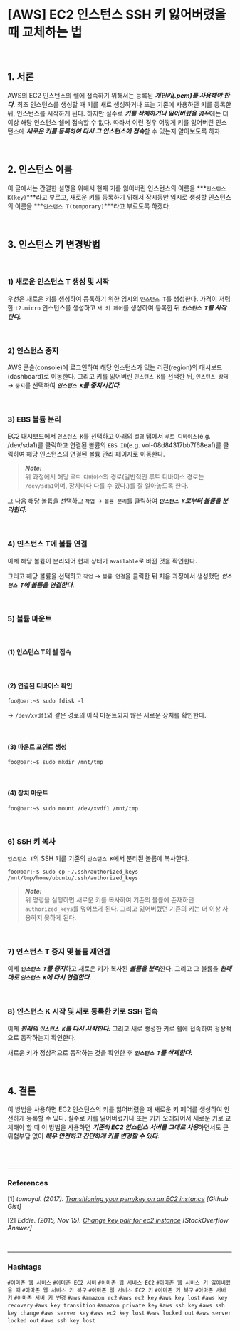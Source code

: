 # [AWS] EC2 인스턴스 SSH 키 잃어버렸을 때 교체하는 법

<br/>

## 1. 서론

AWS의 EC2 인스턴스의 쉘에 접속하기 위해서는 등록된 ***개인키(.pem)를 사용해야 한다.*** 최초 인스턴스를 생성할 때 키를 새로 생성하거나 또는 기존에 사용하던 키를 등록한 뒤, 인스턴스를 시작하게 된다. 하지만 실수로 ***키를 삭제하거나 잃어버렸을 경우***에는 더 이상 해당 인스턴스 쉘에 접속할 수 없다. 따라서 이런 경우 어떻게 키를 잃어버린 인스턴스에 ***새로운 키를 등록하여 다시 그 인스턴스에 접속***할 수 있는지 알아보도록 하자.

<br/>

## 2. 인스턴스 이름

이 글에서는 간결한 설명을 위해서 현재 키를 잃어버린 인스턴스의 이름을 ***`인스턴스 K(key)`***라고 부르고, 새로운 키를 등록하기 위해서 잠시동안 임시로 생성할 인스턴스의 이름을 ***`인스턴스 T(temporary)`***라고 부르도록 하겠다.

<br/>

## 3. 인스턴스 키 변경방법

<br/>

### 1) 새로운 인스턴스 T 생성 및 시작

우선은 새로운 키를 생성하여 등록하기 위한 임시의 `인스턴스 T`를 생성한다. 가격이 저렴한 `t2.micro` 인스턴스를 생성하고 `새 키 페어`를 생성하여 등록한 뒤 ***`인스턴스 T`를 시작한다.***

<br/>

### 2) 인스턴스 중지

AWS 콘솔(console)에 로그인하여 해당 인스턴스가 있는 리전(region)의 대시보드(dashboard)로 이동한다. 그리고 키를 잃어버린 `인스턴스 K`를 선택한 뒤, `인스턴스 상태` → `중지`를 선택하여 ***`인스턴스 K`를 중지시킨다.***

<br/>

### 3) EBS 볼륨 분리

EC2 대시보드에서 `인스턴스 K`를 선택하고 아래의 `설명` 탭에서 `루트 디바이스`(e.g. /dev/sda1)를 클릭하고 연결된 볼륨의 `EBS ID`(e.g. vol-08d84317bb7f68eaf)를 클릭하여 해당 인스턴스의 연결된 볼륨 관리 페이지로 이동한다.

> ***Note:***  
위 과정에서 해당 `루트 디바이스`의 경로(일반적인 루트 디바이스 경로는 `/dev/sda1`이며, 장치마다 다를 수 있다.)를 잘 알아놓도록 한다.

그 다음 해당 볼륨을 선택하고 `작업` → `볼륨 분리`를 클릭하여 ***`인스턴스 K`로부터 볼륨을 분리한다.***

<br/>

### 4) 인스턴스 T에 볼륨 연결

이제 해당 볼륨이 분리되어 현재 상태가 `available`로 바뀐 것을 확인한다. 

그리고 해당 볼륨을 선택하고 `작업` → `볼륨 연결`을 클릭한 뒤 처음 과정에서 생성했던 ***`인스턴스 T`에 볼륨을 연결한다.***

<br/>

### 5) 볼륨 마운트

<br/>

#### (1) 인스턴스 T의 쉘 접속

<br/>

#### (2) 연결된 디바이스 확인

```shell
foo@bar:~$ sudo fdisk -l
```

→ `/dev/xvdf1`와 같은 경로의 아직 마운트되지 않은 새로운 장치를 확인한다.

<br/>

#### (3) 마운트 포인트 생성

```shell
foo@bar:~$ sudo mkdir /mnt/tmp
```

<br/>

#### (4) 장치 마운트

```shell
foo@bar:~$ sudo mount /dev/xvdf1 /mnt/tmp
```

<br/>

### 6) SSH 키 복사

`인스턴스 T`의 SSH 키를 기존의 `인스턴스 K`에서 분리된 볼륨에 복사한다.

```shell
foo@bar:~$ sudo cp ~/.ssh/authorized_keys /mnt/tmp/home/ubuntu/.ssh/authorized_keys
```

> ***Note:***  
위 명령을 실행하면 새로운 키를 복사하여 기존의 볼륨에 존재하던 `authorized_keys`를 덮어쓰게 된다. 그리고 잃어버렸던 기존의 키는 더 이상 사용하지 못하게 된다.

<br/>

### 7) 인스턴스 T 중지 및 볼륨 재연결

이제 ***`인스턴스 T`를 중지***하고 새로운 키가 복사된 ***볼륨을 분리***한다. 그리고 그 볼륨을 ***원래대로 `인스턴스 K`에 다시 연결한다.***

<br/>

### 8) 인스턴스 K 시작 및 새로 등록한 키로 SSH 접속

이제 ***원래의 `인스턴스 K`를 다시 시작한다.*** 그리고 새로 생성한 키로 쉘에 접속하여 정상적으로 동작하는지 확인한다.

새로운 키가 정상적으로 동작하는 것을 확인한 후 ***`인스턴스 T`를 삭제한다.***

<br/>

## 4. 결론

이 방법을 사용하면 EC2 인스턴스의 키를 잃어버렸을 때 새로운 키 페어를 생성하여 안전하게 등록할 수 있다. 실수로 키를 잃어버렸거나 또는 키가 오래되어서 새로운 키로 교체해야 할 때 이 방법을 사용하면 ***기존의 EC2 인스턴스 서버를 그대로 사용***하면서도 큰 위험부담 없이 ***매우 안전하고 간단하게 키를 변경할 수 있다.***

<br/>

<br/>

---

### References

\[1\] *tamoyal. (2017). [Transitioning your pem/key on an EC2 instance][1] [Github Gist]*

[1]: https://gist.github.com/tamoyal/1b7ec4d3871b343d353d

\[2\] *Eddie. (2015, Nov 15). [Change key pair for ec2 instance][2] [StackOverflow Answer]*

[2]: https://stackoverflow.com/questions/7881469/change-key-pair-for-ec2-instance

<br/>

---

### Hashtags

`#아마존 웹 서비스` `#아마존 EC2 서버` `#아마존 웹 서비스 EC2` `#아마존 웹 서비스 키 잃어버렸을 때` `#아마존 웹 서비스 키 복구` `#아마존 웹 서비스 EC2 키` `#아마존 키 복구` `#아마존 서버 키` `#아마존 서버 키 변경` `#aws` `#amazon ec2` `#aws ec2 key` `#aws key lost` `#aws key recovery` `#aws key transition` `#amazon private key` `#aws ssh key` `#aws ssh key change` `#aws server key` `#aws ec2 key lost` `#aws locked out` `#aws server locked out` `#aws ssh key lost`
